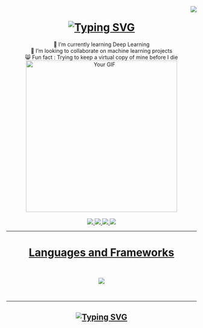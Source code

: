 <!--Visitors badge-->
<img align = "right" src = "https://visitor-badge.laobi.icu/badge?page_id=rumethsandinu.rumethsandinu">

<!--Typing SVG-->
<h1 align = "center">
  <a href="https://git.io/typing-svg"><img src="https://readme-typing-svg.demolab.com?font=Righteous&size=25&duration=4000&pause=1000&color=3080f7&center=true&vCenter=true&random=false&width=435&lines=Hi+there+%F0%9F%91%8B;I'm+Rumeth+Sandinu!" alt="Typing SVG" /></a>
</h1>

<div align="center">
  🌱 I’m currently learning Deep Learning
  <br/>
  👯 I’m looking to collaborate on machine learning projects
  <br/>
  😸 Fun fact : Trying to keep a virtual copy of mine before I die
  <br/>
  <img src="https://user-images.githubusercontent.com/74038190/229223263-cf2e4b07-2615-4f87-9c38-e37600f8381a.gif" alt="Your GIF" width="400" height="auto">
</div>


<br/>

<div align = "center">
  <a href = "mailto:sandinu413@gmail.com" target = "_blank">
    <img src = "https://img.shields.io/badge/Gmail-D14836?style=for-the-badge&logo=gmail&logoColor=white">
  </a>

  <a href = "https://www.linkedin.com/in/rumeth-sandinu-652b30263" target = "_blank">
    <img src = "https://img.shields.io/badge/LinkedIn-0077B5?style=for-the-badge&logo=linkedin&logoColor=white" >
  </a>

  <a href = "https://www.hackerrank.com/profile/sandinu413" target = "_blank">
    <img src = "https://img.shields.io/badge/-Hackerrank-2EC866?style=for-the-badge&logo=HackerRank&logoColor=white">

  <a href = "https://rumethsandinu.github.io" target = "_blank">
    <img src = "https://img.shields.io/badge/Portfolio-255E63?style=for-the-badge&logo=About.me&logoColor=white">
</div>


<hr/>
<div>
  <h1 align = "center">
    Languages and Frameworks
  </h1>
    <br/>
    <p align="center">
  <a href="https://skillicons.dev">
    <img src="https://skillicons.dev/icons?i=py,tensorflow,r,c,java,mysql,js,html,css" />
  </a>
</p>
</div>
<br/>

<hr/>
<h2 align="center">
    <a href="https://git.io/typing-svg"><img src="https://readme-typing-svg.demolab.com?font=Righteous&size=25&duration=4000&pause=1000&color=3080f7&center=true&vCenter=true&random=false&width=435&lines=Thanks+for+visiting+%E2%9C%8C%EF%B8%8F;Shoot+me+a+message+on+Linkedin!;I'm+always+down+to+collab+%3A)" alt="Typing SVG" /></a>
</h2>
